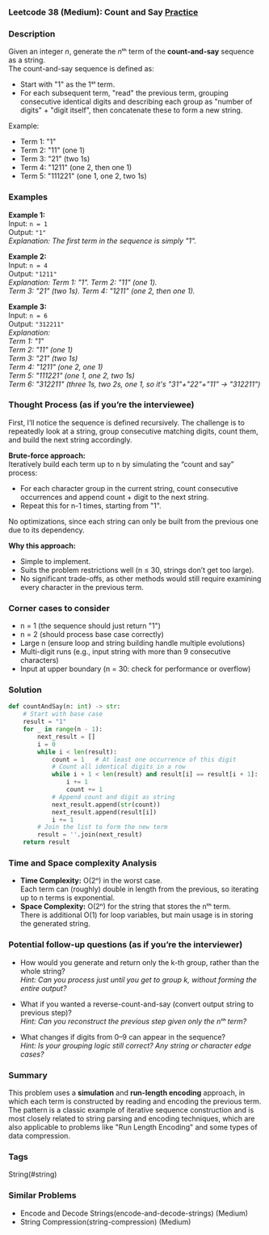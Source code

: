 ### Leetcode 38 (Medium): Count and Say [Practice](https://leetcode.com/problems/count-and-say)

### Description  
Given an integer *n*, generate the *n*ᵗʰ term of the **count-and-say** sequence as a string.  
The count-and-say sequence is defined as:
- Start with "1" as the 1ˢᵗ term.
- For each subsequent term, "read" the previous term, grouping consecutive identical digits and describing each group as "number of digits" + "digit itself", then concatenate these to form a new string.

Example:
- Term 1: "1"
- Term 2: "11" (one 1)
- Term 3: "21" (two 1s)
- Term 4: "1211" (one 2, then one 1)
- Term 5: "111221" (one 1, one 2, two 1s)

### Examples  

**Example 1:**  
Input: `n = 1`  
Output: `"1"`  
*Explanation: The first term in the sequence is simply "1".*

**Example 2:**  
Input: `n = 4`  
Output: `"1211"`  
*Explanation: Term 1: "1". Term 2: "11" (one 1).  
Term 3: "21" (two 1s). Term 4: "1211" (one 2, then one 1).*

**Example 3:**  
Input: `n = 6`  
Output: `"312211"`  
*Explanation:  
Term 1: "1"  
Term 2: "11" (one 1)  
Term 3: "21" (two 1s)  
Term 4: "1211" (one 2, one 1)  
Term 5: "111221" (one 1, one 2, two 1s)  
Term 6: "312211" (three 1s, two 2s, one 1, so it's "31"+"22"+"11" → "312211")*  

### Thought Process (as if you’re the interviewee)  
First, I’ll notice the sequence is defined recursively. The challenge is to repeatedly look at a string, group consecutive matching digits, count them, and build the next string accordingly.

**Brute-force approach:**  
Iteratively build each term up to n by simulating the “count and say” process:
- For each character group in the current string, count consecutive occurrences and append count + digit to the next string.
- Repeat this for n-1 times, starting from "1".

No optimizations, since each string can only be built from the previous one due to its dependency.

**Why this approach:**  
- Simple to implement.
- Suits the problem restrictions well (n ≤ 30, strings don’t get too large).
- No significant trade-offs, as other methods would still require examining every character in the previous term.

### Corner cases to consider  
- n = 1 (the sequence should just return "1")
- n = 2 (should process base case correctly)
- Large n (ensure loop and string building handle multiple evolutions)
- Multi-digit runs (e.g., input string with more than 9 consecutive characters)
- Input at upper boundary (n = 30: check for performance or overflow)

### Solution

```python
def countAndSay(n: int) -> str:
    # Start with base case
    result = "1"
    for _ in range(n - 1):
        next_result = []
        i = 0
        while i < len(result):
            count = 1   # At least one occurrence of this digit
            # Count all identical digits in a row
            while i + 1 < len(result) and result[i] == result[i + 1]:
                i += 1
                count += 1
            # Append count and digit as string
            next_result.append(str(count))
            next_result.append(result[i])
            i += 1
        # Join the list to form the new term
        result = ''.join(next_result)
    return result
```

### Time and Space complexity Analysis  

- **Time Complexity:** O(2ⁿ) in the worst case.  
  Each term can (roughly) double in length from the previous, so iterating up to n terms is exponential.
- **Space Complexity:** O(2ⁿ) for the string that stores the nᵗʰ term.  
  There is additional O(1) for loop variables, but main usage is in storing the generated string.

### Potential follow-up questions (as if you’re the interviewer)  

- How would you generate and return only the k-th group, rather than the whole string?  
  *Hint: Can you process just until you get to group k, without forming the entire output?*

- What if you wanted a reverse-count-and-say (convert output string to previous step)?  
  *Hint: Can you reconstruct the previous step given only the nᵗʰ term?*

- What changes if digits from 0–9 can appear in the sequence?  
  *Hint: Is your grouping logic still correct? Any string or character edge cases?*

### Summary
This problem uses a **simulation** and **run-length encoding** approach, in which each term is constructed by reading and encoding the previous term. The pattern is a classic example of iterative sequence construction and is most closely related to string parsing and encoding techniques, which are also applicable to problems like "Run Length Encoding" and some types of data compression.

### Tags
String(#string)

### Similar Problems
- Encode and Decode Strings(encode-and-decode-strings) (Medium)
- String Compression(string-compression) (Medium)